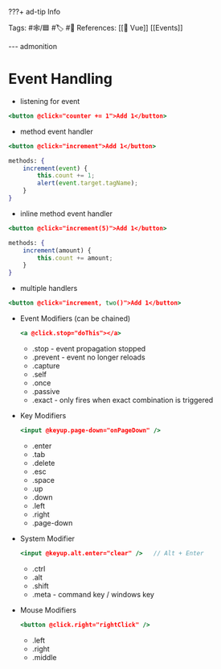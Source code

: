 ???+ ad-tip Info
 
Tags: #🕸️/🟦 #🏷️ #📜️ 
References: [[💚 Vue]] [[Events]]

--- admonition

# Event Handling

-   listening for event
	
```jsx
<button @click="counter += 1">Add 1</button>
```

-   method event handler
	
```jsx
<button @click="increment">Add 1</button>

methods: {
	increment(event) {
		this.count += 1;
		alert(event.target.tagName);
	}
}
```

-   inline method event handler
	
```jsx
<button @click="increment(5)">Add 1</button>

methods: {
	increment(amount) {
		this.count += amount;
	}
}
```

-   multiple handlers
	
```jsx
<button @click="increment, two()">Add 1</button>
```

-   Event Modifiers (can be chained)

    ```jsx
    <a @click.stop="doThis"></a>
    ```
    
    -   .stop - event propagation stopped
    -   .prevent - event no longer reloads
    -   .capture
    -   .self
    -   .once
    -   .passive
    -   .exact - only fires when exact combination is triggered
    
-   Key Modifiers
    
    ```jsx
    <input @keyup.page-down="onPageDown" />
    ```
    
    -   .enter
    -   .tab
    -   .delete
    -   .esc
    -   .space
    -   .up
    -   .down
    -   .left
    -   .right
    -   .page-down

-   System Modifier

    ```jsx
    <input @keyup.alt.enter="clear" />   // Alt + Enter
    ```
    
    -   .ctrl
    -   .alt
    -   .shift
    -   .meta - command key / windows key
    
-   Mouse Modifiers
    
    ```jsx
    <button @click.right="rightClick" />
    ```
    
    -   .left
    -   .right
    -   .middle
